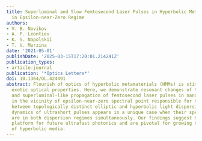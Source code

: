 ```yaml
---
title: Superluminal and Slow Femtosecond Laser Pulses in Hyperbolic Metamaterials
  in Epsilon-near-Zero Regime
authors:
- V. B. Novikov
- A. P. Leontiev
- K. S. Napolskii
- T. V. Murzina
date: '2021-05-01'
publishDate: '2025-03-15T17:20:01.214241Z'
publication_types:
- article-journal
publication: '*Optics Letters*'
doi: 10.1364/OL.424491
abstract: Flourish of optics of hyperbolic metamaterials (HMMs) is stimulated by their
  exotic optical properties. Here, we demonstrate resonant changes of the group retardation
  and superluminal-like propagation of femtosecond laser pulses in nanorod-based HMMs
  in the vicinity of epsilon-near-zero spectral point responsible for the transition
  between topologically distinct elliptic and hyperbolic light dispersions. Resonant
  dynamics of ultrashort pulses appears in a unique case when their spectral components
  are in both dispersion regimes simultaneously. Our findings suggest HMMs as a powerful
  platform for future ultrafast photonics and are pivotal for growing nonlinear optics
  of hyperbolic media.
---
```


